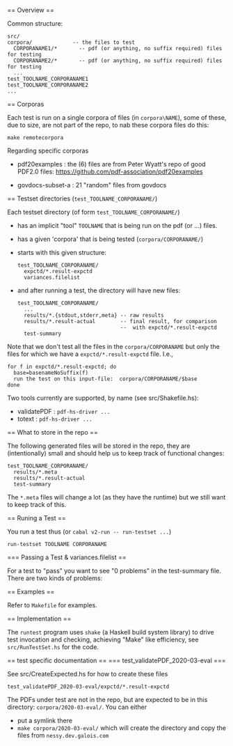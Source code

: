 == Overview ==

Common structure:
  ```
  src/
  corpora/             -- the files to test
    CORPORANAME1/*       -- pdf (or anything, no suffix required) files for testing
    CORPORANAME2/*       -- pdf (or anything, no suffix required) files for testing
    ...
  test_TOOLNAME_CORPORANAME1
  test_TOOLNAME_CORPORANAME2
  ...
  ```

== Corporas

Each test is run on a single corpora of files (in `corpora\NAME`), some of
these, due to size, are not part of the repo, to nab these corpora files do
this:

    make remotecorpora

Regarding specific corporas

  - pdf20examples : the (6) files are from Peter Wyatt's repo of good PDF2.0 files:
    https://github.com/pdf-association/pdf20examples

  - govdocs-subset-a : 21 "random" files from govdocs

== Testset directories (`test_TOOLNAME_CORPORANAME/`)

Each testset directory (of form `test_TOOLNAME_CORPORANAME/`)
  - has an implicit "tool" `TOOLNAME` that is being run on the pdf (or ...) files.
  - has a given 'corpora' that is being tested (`corpora/CORPORANAME/`)
  - starts with this given structure:
      ```
      test_TOOLNAME_CORPORANAME/
        expctd/*.result-expctd
        variances.filelist
      ```
    
  - and after running a test, the directory will have new files:
      ```
      test_TOOLNAME_CORPORANAME/
        ...
        results/*.{stdout,stderr,meta} -- raw results
        results/*.result-actual        -- final result, for comparison
                                       --  with expctd/*.result-expctd
        test-summary
      ```

Note that we don't test all the files in the `corpora/CORPORANAME` but only the
files for which we have a `expctd/*.result-expctd` file.  I.e.,
  
    for f in expctd/*.result-expctd; do
      base=basenameNoSuffix(f)
      run the test on this input-file:  corpora/CORPORANAME/$base
    done

Two tools currently are supported, by name (see src/Shakefile.hs):
  - validatePDF : `pdf-hs-driver ...`
  - totext      : `pdf-hs-driver ...`

== What to store in the repo ==

The following generated files will be stored in the repo, they are
(intentionally) small and should help us to keep track of functional 
changes:

    test_TOOLNAME_CORPORANAME/
      results/*.meta
      results/*.result-actual
      test-summary
   
The `*.meta` files will change a lot (as they have the runtime) but we still
want to keep track of this.
 
== Runing a Test ==

You run a test thus (or `cabal v2-run -- run-testset ...`)

    run-testset TOOLNAME CORPORANAME
  
=== Passing a Test & variances.filelist ==

For a test to "pass" you want to see "0 problems" in the test-summary file.
There are two kinds of problems:
  

== Examples ==

Refer to `Makefile` for examples.

== Implementation ==

The `runtest` program uses `shake` (a Haskell build system library) to 
drive test invocation and checking, achieving "Make" like efficiency, see
`src/RunTestSet.hs` for the code.

== test specific documentation ==
=== test_validatePDF_2020-03-eval ===

See src/CreateExpected.hs for how to create these files

    test_validatePDF_2020-03-eval/expctd/*.result-expctd

The PDFs under test are not in the repo, but are expected to be in this
directory: `corpora/2020-03-eval/`.  You can either
 - put a symlink there
 - `make corpora/2020-03-eval/` which will create the directory and copy the
   files from `nessy.dev.galois.com`

